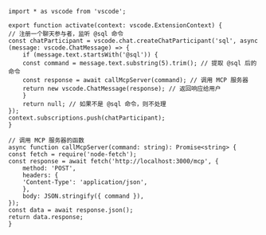     import * as vscode from 'vscode';

    export function activate(context: vscode.ExtensionContext) {
    // 注册一个聊天参与者，监听 @sql 命令
    const chatParticipant = vscode.chat.createChatParticipant('sql', async (message: vscode.ChatMessage) => {
        if (message.text.startsWith('@sql')) {
        const command = message.text.substring(5).trim(); // 提取 @sql 后的命令
        const response = await callMcpServer(command); // 调用 MCP 服务器
        return new vscode.ChatMessage(response); // 返回响应给用户
        }
        return null; // 如果不是 @sql 命令，则不处理
    });
    context.subscriptions.push(chatParticipant);
    }

    // 调用 MCP 服务器的函数
    async function callMcpServer(command: string): Promise<string> {
    const fetch = require('node-fetch');
    const response = await fetch('http://localhost:3000/mcp', {
        method: 'POST',
        headers: {
        'Content-Type': 'application/json',
        },
        body: JSON.stringify({ command }),
    });
    const data = await response.json();
    return data.response;
    }